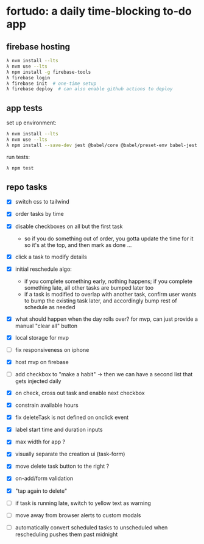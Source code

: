 # fortudo: a daily time-blocking to-do app

## firebase hosting

```bash
λ nvm install --lts
λ nvm use --lts
λ npm install -g firebase-tools
λ firebase login
λ firebase init  # one-time setup
λ firebase deploy  # can also enable github actions to deploy
```

## app tests

set up environment:

```bash
λ nvm install --lts
λ nvm use --lts
λ npm install --save-dev jest @babel/core @babel/preset-env babel-jest @testing-library/dom jest-environment-jsdom
```

run tests:

```bash
λ npm test
```

## repo tasks

- [x] switch css to tailwind
- [x] order tasks by time
- [x] disable checkboxes on all but the first task
  - so if you do something out of order, you gotta update the time for it so it's at the top, and then mark as done ...
- [x] click a task to modify details
- [x] initial reschedule algo:
  - if you complete something early, nothing happens; if you complete something late, all other tasks are bumped later too
  - if a task is modified to overlap with another task, confirm user wants to bump the existing task later, and accordingly bump rest of schedule as needed
- [x] what should happen when the day rolls over? for mvp, can just provide a manual "clear all" button
- [x] local storage for mvp
- [ ] fix responsiveness on iphone
- [x] host mvp on firebase
- [ ] add checkbox to "make a habit" → then we can have a second list that gets injected daily

- [x] on check, cross out task and enable next checkbox
- [x] constrain available hours
- [x] fix deleteTask is not defined on onclick event
- [x] label start time and duration inputs
- [x] max width for app ?
- [x] visually separate the creation ui (task-form)
- [x] move delete task button to the right ?
- [x] on-add/form validation
- [x] "tap again to delete"
- [ ] if task is running late, switch to yellow text as warning
- [ ] move away from browser alerts to custom modals
- [ ] automatically convert scheduled tasks to unscheduled when rescheduling pushes them past midnight

